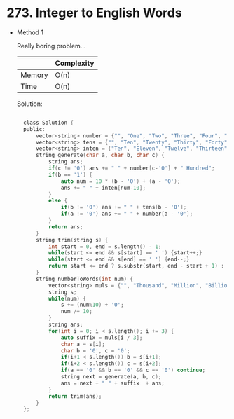 # 273. Integer to English Words

- Method 1

  Really boring problem...

  |        | Complexity |
  | ------ | ---------- |
  | Memory | O(n)       |
  | Time   | O(n)       |

  Solution:

  ```h

    class Solution {
    public:
        vector<string> number = {"", "One", "Two", "Three", "Four", "Five", "Six", "Seven", "Eight", "Nine"};
        vector<string> tens = {"", "Ten", "Twenty", "Thirty", "Forty", "Fifty", "Sixty", "Seventy", "Eighty", "Ninety"};
        vector<string> inten = {"Ten", "Eleven", "Twelve", "Thirteen", "Fourteen", "Fifteen", "Sixteen", "Seventeen", "Eighteen", "Nineteen"};
        string generate(char a, char b, char c) {
            string ans;
            if(c != '0') ans += " " + number[c-'0'] + " Hundred";
            if(b == '1') {
                auto num = 10 * (b - '0') + (a - '0');
                ans += " " + inten[num-10];
            }
            else {
                if(b != '0') ans += " " + tens[b - '0'];
                if(a != '0') ans += " " + number[a - '0'];
            }
            return ans;
        }
        string trim(string s) {
            int start = 0, end = s.length() - 1;
            while(start <= end && s[start] == ' ') {start++;}
            while(start <= end && s[end] == ' ') {end--;}
            return start <= end ? s.substr(start, end - start + 1) : "Zero";
        }
        string numberToWords(int num) {
            vector<string> muls = {"", "Thousand", "Million", "Billion"};
            string s;
            while(num) {
                s += (num%10) + '0';
                num /= 10;
            }
            string ans;
            for(int i = 0; i < s.length(); i += 3) {
                auto suffix = muls[i / 3];
                char a = s[i];
                char b = '0', c = '0';
                if(i+1 < s.length()) b = s[i+1];
                if(i+2 < s.length()) c = s[i+2];
                if(a == '0' && b == '0' && c == '0') continue;
                string next = generate(a, b, c);
                ans = next + " " + suffix  + ans;
            }
            return trim(ans);
        }
    };

  ```

<!-- - Method 2

    This is another method.

    | |   Complexity  |
    | ----------- | ----------- |
    |  Memory     | O(n) |
    |      Time       |  O(n) |


    Solution:

    ``` h



    ```

- Additional Knowledge:

    Here are some additional knowledge.



<br> -->
